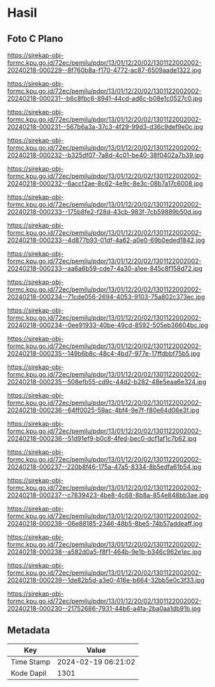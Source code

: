 # Hasil

## Foto C Plano

https://sirekap-obj-formc.kpu.go.id/72ec/pemilu/pdpr/13/01/12/20/02/1301122002002-20240218-000229--8f760b8a-f170-4772-ac87-6509aade1322.jpg

https://sirekap-obj-formc.kpu.go.id/72ec/pemilu/pdpr/13/01/12/20/02/1301122002002-20240218-000231--b6c8fbc6-8941-44cd-ad6c-b08e1c0527c0.jpg

https://sirekap-obj-formc.kpu.go.id/72ec/pemilu/pdpr/13/01/12/20/02/1301122002002-20240218-000231--567b6a3a-37c3-4f29-99d3-d36c9def9e0c.jpg

https://sirekap-obj-formc.kpu.go.id/72ec/pemilu/pdpr/13/01/12/20/02/1301122002002-20240218-000232--b325df07-7a8d-4c01-be40-38f0402a7b39.jpg

https://sirekap-obj-formc.kpu.go.id/72ec/pemilu/pdpr/13/01/12/20/02/1301122002002-20240218-000232--6accf2ae-8c62-4e9c-8e3c-08b7a17c6008.jpg

https://sirekap-obj-formc.kpu.go.id/72ec/pemilu/pdpr/13/01/12/20/02/1301122002002-20240218-000233--175b8fe2-f28d-43cb-983f-7cb59889b50d.jpg

https://sirekap-obj-formc.kpu.go.id/72ec/pemilu/pdpr/13/01/12/20/02/1301122002002-20240218-000233--4d877b93-01df-4a62-a0e0-69b0eded1842.jpg

https://sirekap-obj-formc.kpu.go.id/72ec/pemilu/pdpr/13/01/12/20/02/1301122002002-20240218-000233--aa6a6b59-cde7-4a30-a1ee-845c8f158d72.jpg

https://sirekap-obj-formc.kpu.go.id/72ec/pemilu/pdpr/13/01/12/20/02/1301122002002-20240218-000234--71cde056-2694-4053-9103-75a802c373ec.jpg

https://sirekap-obj-formc.kpu.go.id/72ec/pemilu/pdpr/13/01/12/20/02/1301122002002-20240218-000234--0ee91933-40be-49cd-8592-505eb36604bc.jpg

https://sirekap-obj-formc.kpu.go.id/72ec/pemilu/pdpr/13/01/12/20/02/1301122002002-20240218-000235--149b6b8c-48c4-4bd7-977e-17ffdbbf75b5.jpg

https://sirekap-obj-formc.kpu.go.id/72ec/pemilu/pdpr/13/01/12/20/02/1301122002002-20240218-000235--508efb55-cd9c-44d2-b282-48e5eaa6e324.jpg

https://sirekap-obj-formc.kpu.go.id/72ec/pemilu/pdpr/13/01/12/20/02/1301122002002-20240218-000236--64ff0025-59ac-4bf4-9e7f-f80e64d06e3f.jpg

https://sirekap-obj-formc.kpu.go.id/72ec/pemilu/pdpr/13/01/12/20/02/1301122002002-20240218-000236--51d91ef9-b0c8-4fed-bec0-dcf1af1c7b62.jpg

https://sirekap-obj-formc.kpu.go.id/72ec/pemilu/pdpr/13/01/12/20/02/1301122002002-20240218-000237--220b8f46-175a-47a5-8334-8b5edfa61b54.jpg

https://sirekap-obj-formc.kpu.go.id/72ec/pemilu/pdpr/13/01/12/20/02/1301122002002-20240218-000237--c7839423-4be8-4c68-8b8a-854e848bb3ae.jpg

https://sirekap-obj-formc.kpu.go.id/72ec/pemilu/pdpr/13/01/12/20/02/1301122002002-20240218-000238--06e88185-2346-48b5-8be5-74b57addeaff.jpg

https://sirekap-obj-formc.kpu.go.id/72ec/pemilu/pdpr/13/01/12/20/02/1301122002002-20240218-000238--a582d0a5-f8f1-464b-9e1b-b346c962e1ec.jpg

https://sirekap-obj-formc.kpu.go.id/72ec/pemilu/pdpr/13/01/12/20/02/1301122002002-20240218-000239--1de82b5d-a3e0-416e-b664-32bb5e0c3f33.jpg

https://sirekap-obj-formc.kpu.go.id/72ec/pemilu/pdpr/13/01/12/20/02/1301122002002-20240218-000230--21752686-7931-44b6-a4fa-2ba0aa1db91b.jpg


## Metadata

| Key        | Value               |
| ---------- | ------------------- |
| Time Stamp | 2024-02-19 06:21:02 |
| Kode Dapil | 1301                |



